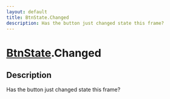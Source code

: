 ```yaml
---
layout: default
title: BtnState.Changed
description: Has the button just changed state this frame?
---
```

# [BtnState]({{site.url}}/Pages/Reference/BtnState.html).Changed

## Description
Has the button just changed state this frame?

